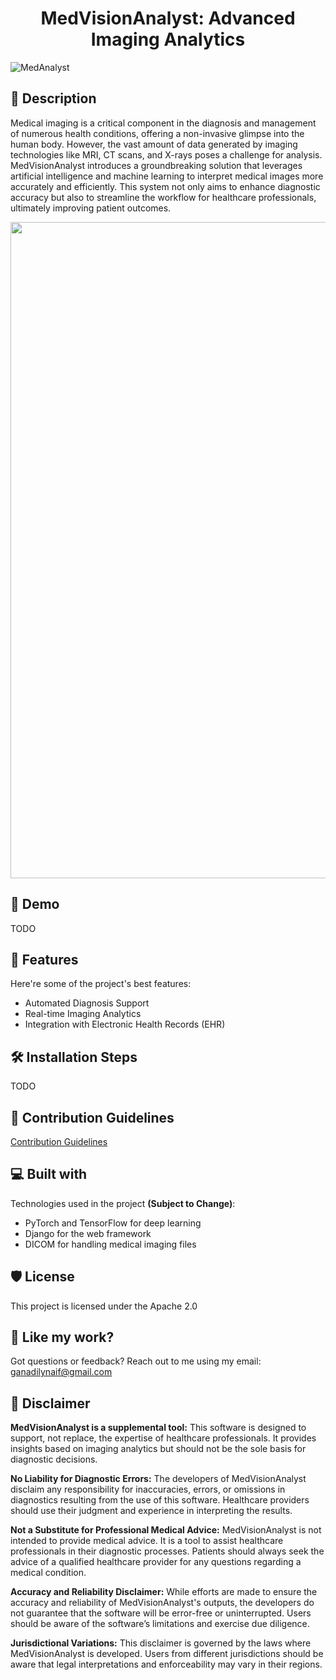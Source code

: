 <h1 align="center"> MedVisionAnalyst: Advanced Imaging Analytics</h1>


![MedAnalyst](https://github.com/Naif-Ganadily/MedVisionAnalyst/assets/103202628/808b571a-46e0-458a-9dc6-43754f2bdad1)


## 📖 Description

Medical imaging is a critical component in the diagnosis and management of numerous health conditions, offering a non-invasive glimpse into the human body. However, the vast amount of data generated by imaging technologies like MRI, CT scans, and X-rays poses a challenge for analysis. MedVisionAnalyst introduces a groundbreaking solution that leverages artificial intelligence and machine learning to interpret medical images more accurately and efficiently. This system not only aims to enhance diagnostic accuracy but also to streamline the workflow for healthcare professionals, ultimately improving patient outcomes.

<img align="center" src="https://miro.medium.com/v2/resize:fit:1358/1*RA_71cD_4Uopb3yZpSQu8A.gif" width="1050">

## 🚀 Demo

TODO

## 🧐 Features

Here're some of the project's best features:

- Automated Diagnosis Support
- Real-time Imaging Analytics
- Integration with Electronic Health Records (EHR)

## 🛠️ Installation Steps

TODO

## 🍰 Contribution Guidelines

[Contribution Guidelines](TODO)

## 💻 Built with

Technologies used in the project **(Subject to Change)**:

- PyTorch and TensorFlow for deep learning
- Django for the web framework
- DICOM for handling medical imaging files

## 🛡️ License

This project is licensed under the Apache 2.0

## 💖 Like my work?

Got questions or feedback? Reach out to me using my email: ganadilynaif@gmail.com

## 🚩 Disclaimer

**MedVisionAnalyst is a supplemental tool:** This software is designed to support, not replace, the expertise of healthcare professionals. It provides insights based on imaging analytics but should not be the sole basis for diagnostic decisions.

**No Liability for Diagnostic Errors:** The developers of MedVisionAnalyst disclaim any responsibility for inaccuracies, errors, or omissions in diagnostics resulting from the use of this software. Healthcare providers should use their judgment and experience in interpreting the results.

**Not a Substitute for Professional Medical Advice:** MedVisionAnalyst is not intended to provide medical advice. It is a tool to assist healthcare professionals in their diagnostic processes. Patients should always seek the advice of a qualified healthcare provider for any questions regarding a medical condition.

**Accuracy and Reliability Disclaimer:** While efforts are made to ensure the accuracy and reliability of MedVisionAnalyst's outputs, the developers do not guarantee that the software will be error-free or uninterrupted. Users should be aware of the software’s limitations and exercise due diligence.

**Jurisdictional Variations:** This disclaimer is governed by the laws where MedVisionAnalyst is developed. Users from different jurisdictions should be aware that legal interpretations and enforceability may vary in their regions.
